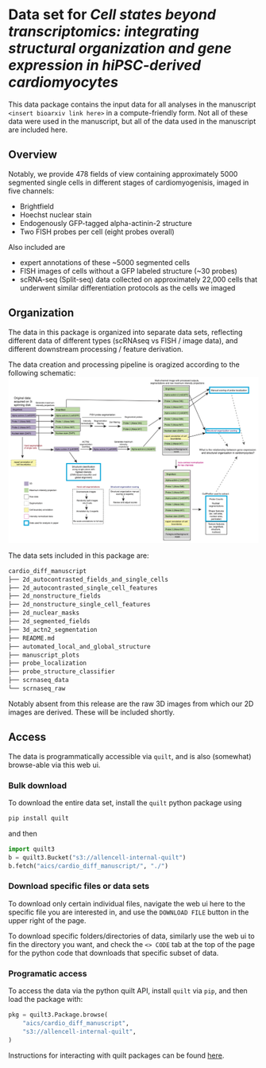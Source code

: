 # Data set for _Cell states beyond transcriptomics: integrating structural organization and gene expression in hiPSC-derived cardiomyocytes_

This data package contains the input data for all analyses in the manuscript `<insert bioarxiv link here>` in a compute-friendly form.
Not all of these data were used in the manuscript, but all of the data used in the manuscript are included here.

## Overview
Notably, we provide 478 fields of view containing approximately 5000 segmented single cells in different stages of cardiomyogenisis, imaged in five channels:
- Brightfield
- Hoechst nuclear stain
- Endogenously GFP-tagged alpha-actinin-2 structure
- Two FISH probes per cell (eight probes overall)

Also included are
- expert annotations of these ~5000 segmented cells
- FISH images of cells without a GFP labeled structure (~30 probes)
- scRNA-seq (Split-seq) data collected on approximately 22,000 cells that underwent similar differentiation protocols as the cells we imaged

## Organization
The data in this package is organized into separate data sets, reflecting different data of different types (scRNAseq vs FISH / image data), and different downstream processing / feature derivation.

The data creation and processing pipeline is oragized according to the following schematic:
![Data pipeline schematic](resources/Website_schematic_data_flow_20200310_v2.png)

The data sets included in this package are:

```bash
cardio_diff_manuscript
├── 2d_autocontrasted_fields_and_single_cells
├── 2d_autocontrasted_single_cell_features
├── 2d_nonstructure_fields
├── 2d_nonstructure_single_cell_features
├── 2d_nuclear_masks
├── 2d_segmented_fields
├── 3d_actn2_segmentation
├── README.md
├── automated_local_and_global_structure
├── manuscript_plots
├── probe_localization
├── probe_structure_classifier
├── scrnaseq_data
└── scrnaseq_raw
```

Notably absent from this release are the raw 3D images from which our 2D images are derived.
These will be included shortly.

## Access
The data is programmatically accessible via `quilt`, and is also (somewhat) browse-able via this web ui.

### Bulk download
To download the entire data set, install the `quilt` python package using
```bash
pip install quilt
```
and then
```python
import quilt3
b = quilt3.Bucket("s3://allencell-internal-quilt")
b.fetch("aics/cardio_diff_manuscript/", "./")
```

### Download specific files or data sets
To download only certain individual files, navigate the web ui here to the specific file you are interested in, and use the `DOWNLOAD FILE` button in the upper right of the page.

To download specific folders/directories of data, similarly use the web ui to fin the directory you want, and check the `<> CODE` tab at the top of the page for the python code that downloads that specific subset of data.

### Programatic access
To access the data via the python quilt API, install `quilt` via `pip`, and then load the package with:

```python
pkg = quilt3.Package.browse(
    "aics/cardio_diff_manuscript",
    "s3://allencell-internal-quilt",
)
```
Instructions for interacting with quilt packages can be found [here](https://docs.quiltdata.com/walkthrough/getting-data-from-a-package).
